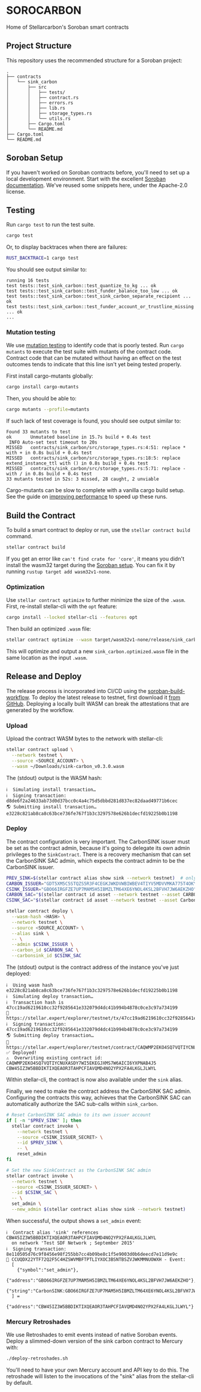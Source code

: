 # SOROCARBON

Home of Stellarcarbon's Soroban smart contracts

## Project Structure

This repository uses the recommended structure for a Soroban project:

```text
.
├── contracts
│   └── sink_carbon
│       ├── src
│       │   ├── tests/
│       │   ├── contract.rs
│       │   ├── errors.rs
│       │   ├── lib.rs
│       │   ├── storage_types.rs
│       │   └── utils.rs
│       ├── Cargo.toml
│       └── README.md
├── Cargo.toml
└── README.md
```

## Soroban Setup

If you haven't worked on Soroban contracts before, you'll need to set up a local development environment.
Start with the excellent [Soroban documentation](https://developers.stellar.org/docs/build/smart-contracts/overview).
We've reused some snippets here, under the Apache-2.0 license.

## Testing

Run `cargo test` to run the test suite.

```sh
cargo test
```

Or, to display backtraces when there are failures:

```sh
RUST_BACKTRACE=1 cargo test
```

You should see output similar to:

```text
running 16 tests
test tests::test_sink_carbon::test_quantize_to_kg ... ok
test tests::test_sink_carbon::test_funder_balance_too_low ... ok
test tests::test_sink_carbon::test_sink_carbon_separate_recipient ... ok
test tests::test_sink_carbon::test_funder_account_or_trustline_missing ... ok
...
```

### Mutation testing

We use [mutation testing](https://developers.stellar.org/docs/build/guides/testing/mutation-testing)
to identify code that is poorly tested.
Run `cargo mutants` to execute the test suite with mutants of the contract code.
Contract code that can be mutated without having an effect on the test outcomes tends to indicate
that this line isn't yet being tested properly.

First install cargo-mutants globally:

```sh
cargo install cargo-mutants
```

Then, you should be able to:

```sh
cargo mutants --profile=mutants
```

If such lack of test coverage is found, you should see output similar to:

```text
Found 33 mutants to test
ok       Unmutated baseline in 15.7s build + 0.4s test
 INFO Auto-set test timeout to 20s
MISSED   contracts/sink_carbon/src/storage_types.rs:4:51: replace * with + in 0.8s build + 0.4s test
MISSED   contracts/sink_carbon/src/storage_types.rs:18:5: replace extend_instance_ttl with () in 0.8s build + 0.4s test
MISSED   contracts/sink_carbon/src/storage_types.rs:5:71: replace - with / in 0.8s build + 0.4s test
33 mutants tested in 52s: 3 missed, 28 caught, 2 unviable
```

Cargo-mutants can be slow to complete with a vanilla cargo build setup.
See the guide on [improving performance](https://mutants.rs/performance.html) to speed up these runs.

## Build the Contract

To build a smart contract to deploy or run, use the `stellar contract build` command.

```sh
stellar contract build
```

If you get an error like `can't find crate for 'core'`, it means you didn't install the wasm32 target
during the [Soroban setup](https://developers.stellar.org/docs/build/smart-contracts/getting-started/setup).
You can fix it by running `rustup target add wasm32v1-none`.

### Optimization

Use `stellar contract optimize` to further minimize the size of the `.wasm`.
First, re-install stellar-cli with the `opt` feature:

```sh
cargo install --locked stellar-cli --features opt
```

Then build an optimized `.wasm` file:

```sh
stellar contract optimize --wasm target/wasm32v1-none/release/sink_carbon.wasm
```

This will optimize and output a new `sink_carbon.optimized.wasm` file in the same location as the input `.wasm`.

## Release and Deploy

The release process is incorporated into CI/CD using the [soroban-build-workflow](https://github.com/stellar-expert/soroban-build-workflow/).
To deploy the latest release to testnet, first download it [from GitHub](https://github.com/stellarcarbon/sorocarbon/releases).
Deploying a locally built WASM can break the attestations that are generated by the workflow.

### Upload

Upload the contract WASM bytes to the network with stellar-cli:

```sh
stellar contract upload \
  --network testnet \
  --source <SOURCE_ACCOUNT> \
  --wasm ~/Downloads/sink-carbon_v0.3.0.wasm
```

The (stdout) output is the WASM hash:

```text
ℹ️  Simulating install transaction…
ℹ️  Signing transaction: d8de6f2a24633ab73d0d37bcc0c4a4c75d5dbbd281d837ec82daad49771b6cec
🌎 Submitting install transaction…
e3228c821ab8ca8c63bce736fe767f1b3c3297578e626b1decfd19225b0b1198
```

### Deploy

The contract configuration is very important. The CarbonSINK issuer must be set as the contract admin,
because it's going to delegate its own admin privileges to the `SinkContract`. There is a recovery
mechanism that can set the CarbonSINK SAC admin, which expects the contract admin to be the CarbonSINK
issuer.

```sh
PREV_SINK=$(stellar contract alias show sink --network testnet)  # only applies for upgrades
CARBON_ISSUER="GDT5XM5C5STQZS5R3F4CEGKJWKDVWBIWBEV4TIYV5MDVVMKA775T4OKY"
CSINK_ISSUER="GBO66IRGFZE7UP7MAM5H5IBMZLTM64XE6YNOL4KSL2BFVH7JW6AEKZHO"
CARBON_SAC="$(stellar contract id asset --network testnet --asset CARBON:$CARBON_ISSUER)"
CSINK_SAC="$(stellar contract id asset --network testnet --asset CarbonSINK:$CSINK_ISSUER)"

stellar contract deploy \
  --wasm-hash <HASH> \
  --network testnet \
  --source <SOURCE_ACCOUNT> \
  --alias sink \
  -- \
  --admin $CSINK_ISSUER \
  --carbon_id $CARBON_SAC \
  --carbonsink_id $CSINK_SAC
```

The (stdout) output is the contract address of the instance you've just deployed:

```text
ℹ️  Using wasm hash e3228c821ab8ca8c63bce736fe767f1b3c3297578e626b1decfd19225b0b1198
ℹ️  Simulating deploy transaction…
ℹ️  Transaction hash is 47cc19ad6219610cc32f9285641e332079d4dc41b994b4878c0ce3c97a734199
🔗 https://stellar.expert/explorer/testnet/tx/47cc19ad6219610cc32f9285641e332079d4dc41b994b4878c0ce3c97a734199
ℹ️  Signing transaction: 47cc19ad6219610cc32f9285641e332079d4dc41b994b4878c0ce3c97a734199
🌎 Submitting deploy transaction…
🔗 https://stellar.expert/explorer/testnet/contract/CAQWMP2EKO4SQ7VQTIYCNUXASDY7WI5EKEGJXMS7W6AICI6YXPNAB4J5
✅ Deployed!
⚠️  Overwriting existing contract id: CAQWMP2EKO4SQ7VQTIYCNUXASDY7WI5EKEGJXMS7W6AICI6YXPNAB4J5
CBW45IZ3W5BBDIKTIXQEAOR3TAHPCFIAVQMD4NO2YPX2FA4LKGLJLWYL
```

Within stellar-cli, the contract is now also available under the `sink` alias.

Finally, we need to make the contract address the CarbonSINK SAC admin. Configuring the contracts this way,
achieves that the CarbonSINK SAC can automatically authorize the SAC sub-calls within `sink_carbon`.

```sh
# Reset CarbonSINK SAC admin to its own issuer account
if [ -n "$PREV_SINK" ]; then
  stellar contract invoke \
    --network testnet \
    --source <CSINK_ISSUER_SECRET> \
    --id $PREV_SINK \
    -- \
    reset_admin
fi

# Set the new SinkContract as the CarbonSINK SAC admin
stellar contract invoke \
  --network testnet \
  --source <CSINK_ISSUER_SECRET> \
  --id $CSINK_SAC \
  -- \
  set_admin \
  --new_admin $(stellar contract alias show sink --network testnet)
```

When successful, the output shows a `set_admin` event:

```text
ℹ️  Contract alias 'sink' references CBW45IZ3W5BBDIKTIXQEAOR3TAHPCFIAVQMD4NO2YPX2FA4LKGLJLWYL
  on network 'Test SDF Network ; September 2015'
ℹ️  Signing transaction: 8e110505d76c9f8456e98f255bb7cc4b09be8c1f5e9003d0b6deecd7e11d9e9c
📅 CCUQDX22YTF72Q2F5C4HZSWVMBFTPTLIYXOC3BSNTBSZVJWKMMNUOWXH - Event:
  [
    {"symbol":"set_admin"},
    {"address":"GBO66IRGFZE7UP7MAM5H5IBMZLTM64XE6YNOL4KSL2BFVH7JW6AEKZHO"},
    {"string":"CarbonSINK:GBO66IRGFZE7UP7MAM5H5IBMZLTM64XE6YNOL4KSL2BFVH7JW6AEKZHO"}
  ] =
    {"address":"CBW45IZ3W5BBDIKTIXQEAOR3TAHPCFIAVQMD4NO2YPX2FA4LKGLJLWYL"}
```

### Mercury Retroshades

We use Retroshades to emit events instead of native Soroban events.
Deploy a slimmed-down version of the sink carbon contract to Mercury with:

```sh
./deploy-retroshades.sh
```

You'll need to have your own Mercury account and API key to do this.
The retroshade will listen to the invocations of the "sink" alias from the stellar-cli by default.
